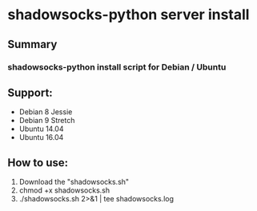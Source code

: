 # shadowsocks-python server install
## Summary
### shadowsocks-python install script for Debian / Ubuntu
## Support: 
* Debian 8 Jessie
* Debian 9 Stretch
* Ubuntu 14.04
* Ubuntu 16.04
## How to use:
1. Download the "shadowsocks.sh"
2. chmod +x shadowsocks.sh
3. ./shadowsocks.sh 2>&1 | tee shadowsocks.log
